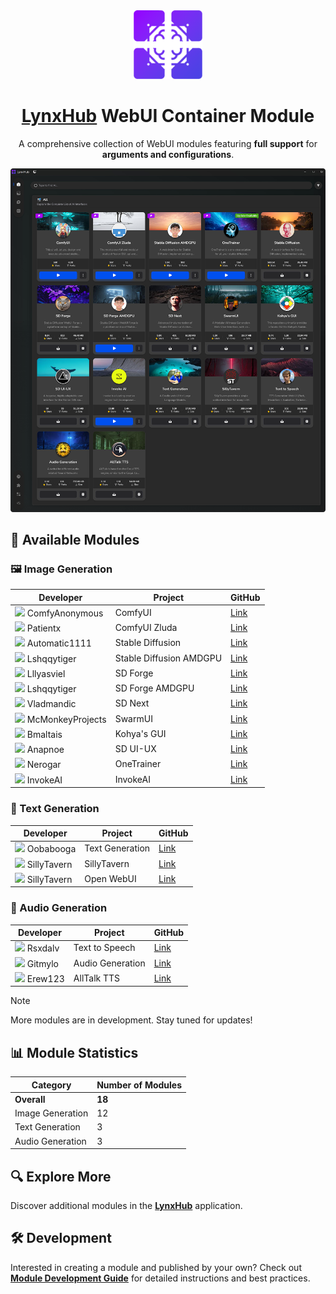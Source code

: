 <div align="center">

<img height="110" src="resources/lynxhub_icon.png">

# [LynxHub](https://github.com/KindaBrazy/LynxHub) WebUI Container Module

A comprehensive collection of WebUI modules featuring **full support** for **arguments and configurations**.

<img src="resources/screenshot.png">

</div>

## 🚀 Available Modules

### 🖼️ Image Generation

| Developer                                                                                          | Project                 | GitHub                                                                     |
|----------------------------------------------------------------------------------------------------|-------------------------|----------------------------------------------------------------------------|
| <img height='20' src="https://avatars.githubusercontent.com/u/121283862?s=20&v=4"> ComfyAnonymous  | ComfyUI                 | [Link](https://github.com/comfyanonymous/ComfyUI)                          |
| <img height='20' src="https://avatars.githubusercontent.com/u/5392772?s=20&v=4"> Patientx          | ComfyUI Zluda           | [Link](https://github.com/patientx/ComfyUI-Zluda)                          |
| <img height='20' src="https://avatars.githubusercontent.com/u/20920490?s=20&v=4"> Automatic1111    | Stable Diffusion        | [Link](https://github.com/AUTOMATIC1111/stable-diffusion-webui)            |
| <img height='20' src="https://avatars.githubusercontent.com/u/39524005?s=20&v=4"> Lshqqytiger      | Stable Diffusion AMDGPU | [Link](https://github.com/lshqqytiger/stable-diffusion-webui-amdgpu)       |
| <img height='20' src="https://avatars.githubusercontent.com/u/19834515?s=20v=4"> Lllyasviel        | SD Forge                | [Link](https://github.com/lllyasviel/stable-diffusion-webui-forge)         |
| <img height='20' src="https://avatars.githubusercontent.com/u/39524005?s=20&v=4"> Lshqqytiger      | SD Forge AMDGPU         | [Link](https://github.com/lshqqytiger/stable-diffusion-webui-amdgpu-forge) |
| <img height='20' src="https://avatars.githubusercontent.com/u/57876960?s=20&v=4"> Vladmandic       | SD Next                 | [Link](https://github.com/vladmandic/automatic)                            |
| <img height='20' src="https://avatars.githubusercontent.com/u/43497670?s=20&v=4"> McMonkeyProjects | SwarmUI                 | [Link](https://github.com/mcmonkeyprojects/SwarmUI)                        |
| <img height='20' src="https://avatars.githubusercontent.com/u/7474674?s=20&v=4"> Bmaltais          | Kohya's GUI             | [Link](https://github.com/bmaltais/kohya_ss)                               |
| <img height='20' src="https://avatars.githubusercontent.com/u/124302297?s=20&v=4"> Anapnoe         | SD UI-UX                | [Link](https://github.com/anapnoe/stable-diffusion-webui-ux)               |
| <img height='20' src="https://avatars.githubusercontent.com/u/3390934?s=20&v=4"> Nerogar           | OneTrainer              | [Link](https://github.com/Nerogar/OneTrainer)                              |
| <img height='20' src="https://avatars.githubusercontent.com/u/113954515?s=20&v=4"> InvokeAI        | InvokeAI                | [Link](https://github.com/invoke-ai/InvokeAI)                              |

### 📝 Text Generation

| Developer                                                                                      | Project         | GitHub                                                     |
|------------------------------------------------------------------------------------------------|-----------------|------------------------------------------------------------|
| <img height='20' src="https://avatars.githubusercontent.com/u/112222186?s=20&v=4"> Oobabooga   | Text Generation | [Link](https://github.com/oobabooga/text-generation-webui) |
| <img height='20' src="https://avatars.githubusercontent.com/u/134869877?s=20&v=4"> SillyTavern | SillyTavern     | [Link](https://github.com/SillyTavern/SillyTavern)         |
| <img height='20' src="https://avatars.githubusercontent.com/u/158137808?s=20&v=4"> SillyTavern | Open WebUI      | [Link](https://github.com/open-webui/open-webui)           |

### 🎵 Audio Generation

| Developer                                                                                 | Project          | GitHub                                                  |
|-------------------------------------------------------------------------------------------|------------------|---------------------------------------------------------|
| <img height='20' src="https://avatars.githubusercontent.com/u/6757283?s=20&v=4"> Rsxdalv  | Text to Speech   | [Link](https://github.com/rsxdalv/tts-generation-webui) |
| <img height='20' src="https://avatars.githubusercontent.com/u/36931363?s=20&v=4"> Gitmylo | Audio Generation | [Link](https://github.com/gitmylo/audio-webui)          |
| <img height='20' src="https://avatars.githubusercontent.com/u/35898566?s=20&v=4"> Erew123 | AllTalk TTS      | [Link](https://github.com/erew123/alltalk_tts)          |

> [!Note]
>
> More modules are in development. Stay tuned for updates!

## 📊 Module Statistics

| Category         | Number of Modules |
|------------------|-------------------|
| **Overall**      | **18**            |
| Image Generation | 12                |
| Text Generation  | 3                 |
| Audio Generation | 3                 |

## 🔍 Explore More

Discover additional modules in the **[LynxHub](https://github.com/kindaBrazy/lynxhub)** application.

## 🛠️ Development

Interested in creating a module and published by your own?
Check out **[Module Development Guide](https://github.com/KindaBrazy/LynxHub-Module-Guide)** for
detailed instructions and best practices.